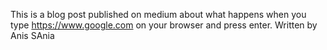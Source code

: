 This is a blog post published on medium about what happens when you type https://www.google.com on your browser and press enter. Written by Anis SAnia
